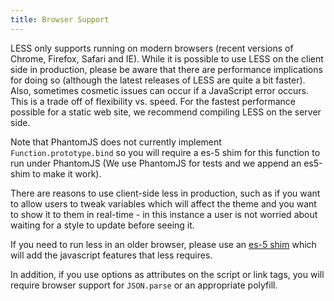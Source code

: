 ```yaml
---
title: Browser Support
---
```


LESS only supports running on modern browsers (recent versions of Chrome, Firefox, Safari and IE). While it is possible to use LESS on the client side in production, please be aware that there are performance implications for doing so (although the latest releases of LESS are quite a bit faster). Also, sometimes cosmetic issues can occur if a JavaScript error occurs. This is a trade off of flexibility vs. speed. For the fastest performance possible for a static web site, we recommend compiling LESS on the server side.

Note that PhantomJS does not currently implement `Function.prototype.bind` so you will require a es-5 shim for this function to run under PhantomJS (We use PhantomJS for tests and we append an es5-shim to make it work).

There are reasons to use client-side less in production, such as if you want to allow users to tweak variables which will affect the theme and you want to show it to them in real-time - in this instance a user is not worried about waiting for a style to update before seeing it.

If you need to run less in an older browser, please use an [es-5 shim](https://github.com/kriskowal/es5-shim) which will add the javascript features that less requires.

In addition, if you use options as attributes on the script or link tags, you will require browser support for `JSON.parse` or an appropriate polyfill.
